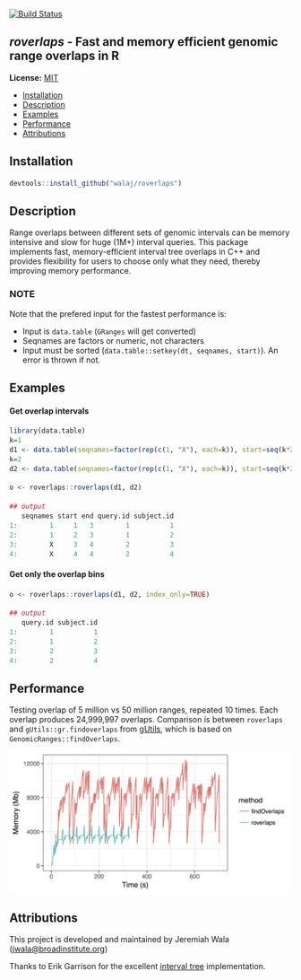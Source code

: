 [![Build Status](https://travis-ci.org/walaj/roverlaps.svg?branch=master)](https://travis-ci.org/walaj/roverlaps)

## *roverlaps* - Fast and memory efficient genomic range overlaps in R

**License:** [MIT][license]

  * [Installation](#installation)
  * [Description](#description)
  * [Examples](#examples)
  * [Performance](#performance)
  * [Attributions](#attributions)

Installation
------------
```R
devtools::install_github("walaj/roverlaps")
```

Description
-----------
Range overlaps between different sets of genomic intervals
	     can be memory intensive and slow for huge (1M+) interval queries.
	     This package implements fast, memory-efficient interval tree overlaps in C++
	     and provides flexibility for users to choose only what they need,
	     thereby improving memory performance.

### NOTE
Note that the prefered input for the fastest performance is:
* Input is ``data.table`` (``GRanges`` will get converted)
* Seqnames are factors or numeric, not characters
* Input must be sorted (``data.table::setkey(dt, seqnames, start)``). An error is thrown if not.

Examples
--------
#### Get overlap intervals

```R
library(data.table)
k=1
d1 <- data.table(seqnames=factor(rep(c(1, "X"), each=k)), start=seq(k*2), end=seq(k*2)+2)
k=2
d2 <- data.table(seqnames=factor(rep(c(1, "X"), each=k)), start=seq(k*2), end=seq(k*2)+2)

o <- roverlaps::roverlaps(d1, d2)

## output
   seqnames start end query.id subject.id
1:        1     1   3        1          1 
2:        1     2   3        1          2
3:        X     3   4        2          3
4:        X     4   4        2          4
```

#### Get only the overlap bins
```R
o <- roverlaps::roverlaps(d1, d2, index_only=TRUE) 

## output
   query.id subject.id
1:        1          1 
2:        1          2
3:        2          3
4:        2          4
```

Performance
-----------

Testing overlap of 5 million vs 50 million ranges, repeated 10 times. Each 
overlap produces 24,999,997 overlaps. Comparison is between ``roverlaps`` and ``gUtils::gr.findoverlaps`` from
[gUtils][gUtils], which
is based on ``GenomicRanges::findOverlaps``.

<img src="https://github.com/walaj/roverlaps/blob/master/memgraph.both.png"
width=600/>

Attributions
------------

This project is developed and maintained by Jeremiah Wala (jwala@broadinstitute.org)

Thanks to Erik Garrison for the excellent [interval tree][tree] implementation.

[license]: https://github.com/walaj/roverlaps/blob/master/LICENSE
[gUtils]: https://github.com/mskilab/gUtils
[tree]: https://github.com/ekg/intervaltree

